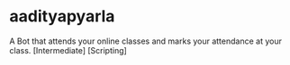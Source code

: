 # aadityapyarla
A Bot that attends your online classes and marks your attendance at your class. [Intermediate] [Scripting]
